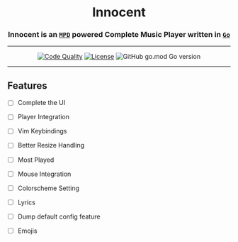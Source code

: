 <div align="center">
    <h1>Innocent</h1>
    <h3>Innocent is an <a href="https://musicpd.org"><code>MPD</code></a> powered Complete Music Player written in <a href="https://golang.org"><code>Go</code></a></h3>
</div>

---

<div align="center">

[![Code Quality][CodacyBadge]][CodacyURL]
[![License][LicenseBadge]][LicenseURL]
![GitHub go.mod Go version][GoModBadge]

</div>

---
## Features

- [ ] Complete the UI
- [ ] Player Integration
- [ ] Vim Keybindings
- [ ] Better Resize Handling
- [ ] Most Played
- [ ] Mouse Integration
- [ ] Colorscheme Setting
- [ ] Lyrics 
- [ ] Dump default config feature
- [ ] Emojis 


[CodacyBadge]: https://img.shields.io/codacy/grade/81da9709fbca4fad9217a2c1a92d66f8?color=blue&logo=Codacy&style=for-the-badge 
[CodacyURL]:https://www.codacy.com/manual/HankiGreed/Innocent?utm_source=github.com&amp;utm_medium=referral&amp;utm_content=HankiGreed/Innocent&amp;utm_campaign=Badge_Grade
[GoReportCardURL]: https://goreportcard.com/report/github.com/HankiGreed/Innocent
[LicenseBadge]: https://img.shields.io/github/license/HankiGreed/Innocent?color=blue&style=for-the-badge
[LicenseURL]: https://raw.githubusercontent.com/HankiGreed/Innocent/master/LICENSE
[GoModBadge]: https://img.shields.io/github/go-mod/go-version/HankiGreed/Innocent?style=for-the-badge
